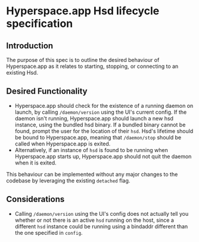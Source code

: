 # Hyperspace.app Hsd lifecycle specification

## Introduction

The purpose of this spec is to outline the desired behaviour of Hyperspace.app as it relates to starting, stopping, or connecting to an existing Hsd.

## Desired Functionality

- Hyperspace.app should check for the existence of a running daemon on launch, by calling `/daemon/version` using the UI's current config.
If the daemon isn't running, Hyperspace.app should launch a new hsd instance, using the bundled hsd binary.  If a bundled binary cannot be found, prompt the user for the location of their `hsd`.  Hsd's lifetime should be bound to Hyperspace.app, meaning that `/daemon/stop` should be called when Hyperspace.app is exited.
- Alternatively, if an instance of `hsd` is found to be running when Hyperspace.app starts up, Hyperspace.app should not quit the daemon when it is exited.

This behaviour can be implemented without any major changes to the codebase by leveraging the existing `detached` flag.

## Considerations

- Calling `/daemon/version` using the UI's config does not actually tell you whether or not there is an active `hsd` running on the host, since a different `hsd` instance could be running using a bindaddr different than the one specified in `config`.

